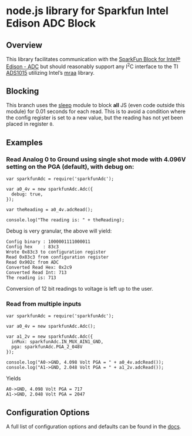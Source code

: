 # node.js library for Sparkfun Intel Edison ADC Block

## Overview

This library facilitates communication with the [SparkFun Block for Intel® Edison - ADC](https://www.sparkfun.com/products/13046) but should reasonably support any I<sup>2</sup>C interface to the TI [ADS1015](http://www.ti.com/product/ads1015) utilizing Intel’s [mraa](http://iotdk.intel.com/docs/master/mraa/) library.

## Blocking

This branch uses the [sleep](https://www.npmjs.com/package/sleep) module to block **all** JS (even code outside this module) for 0.01 seconds for each read. This is to avoid a condition where the config register is set to a new value, but the reading has not yet been placed in register `0`.

## Examples

### Read Analog 0 to Ground using single shot mode with 4.096V setting on the PGA (default), with debug on:

```
var sparkfunAdc = require('sparkfunAdc');

var a0_4v = new sparkfunAdc.Adc({
  debug: true,
});

var theReading = a0_4v.adcRead();

console.log("The reading is: " + theReading);
```

Debug is very granular, the above will yield:

```
Config binary : 1000001111000011
Config hex    : 83c3
Wrote 0x83c3 to configuration register
Read 0x83c3 from configuration register
Read 0x902c from ADC
Converted Read Hex: 0x2c9
Converted Read Int: 713
The reading is: 713
```

Conversion of 12 bit readings to voltage is left up to the user.

### Read from multiple inputs

```
var sparkfunAdc = require('sparkfunAdc');

var a0_4v = new sparkfunAdc.Adc();

var a1_2v = new sparkfunAdc.Adc({
  inMux: sparkfunAdc.IN_MUX_AIN1_GND,
  pga: sparkfunAdc.PGA_2_048V
});

console.log("A0->GND, 4.098 Volt PGA = " + a0_4v.adcRead());
console.log("A1->GND, 2.048 Volt PGA = " + a1_2v.adcRead());

```

Yields

```
A0->GND, 4.098 Volt PGA = 717
A1->GND, 2.048 Volt PGA = 2047
```

## Configuration Options

A full list of configuration options and defaults can be found in the [docs](https://github.com/flowthings/sparkfunAdc/blob/master/docs/sparkfunAdc.md).
